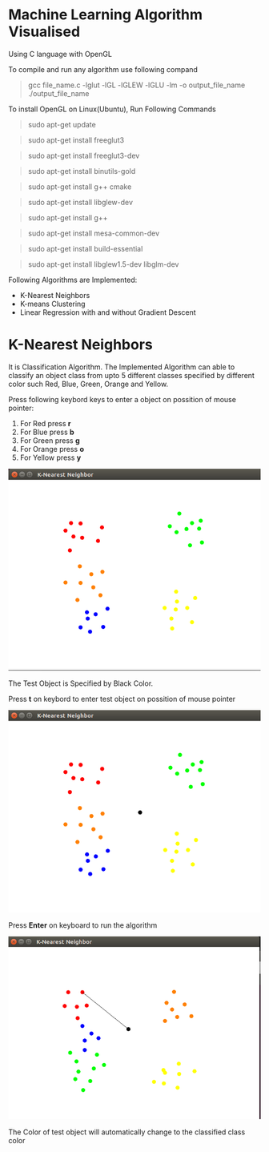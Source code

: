 # Machine Learning Algorithm Visualised

Using C language with OpenGL

To compile and run any algorithm use following compand
 >gcc file_name.c -lglut -lGL -lGLEW -lGLU -lm -o output_file_name
 >./output_file_name

To install OpenGL on Linux(Ubuntu), Run Following Commands
 >sudo apt-get update

 >sudo apt-get install freeglut3

 >sudo apt-get install freeglut3-dev

 >sudo apt-get install binutils-gold

 >sudo apt-get install g++ cmake

 >sudo apt-get install libglew-dev

 >sudo apt-get install g++

 >sudo apt-get install mesa-common-dev

 >sudo apt-get install build-essential

 >sudo apt-get install libglew1.5-dev libglm-dev 

Following Algorithms are Implemented:
 * K-Nearest Neighbors
 * K-means Clustering
 * Linear Regression with and without Gradient Descent
# K-Nearest Neighbors
It is Classification Algorithm.
The Implemented Algorithm can able to classify an object class from upto 5 different classes specified by different color such Red, Blue, Green, Orange and Yellow.

Press following keybord keys to enter a object on possition of mouse pointer:
1. For Red press **r**
2. For Blue press **b**
3. For Green press **g**
4. For Orange press **o**    
5. For Yellow press **y**

![Color Objects](./Images/Knn-Colors.png)

The Test Object is Specified by Black Color.

Press **t** on keybord to enter test object on possition of mouse pointer

![Color Objects](./Images/Knn-Test.png)

Press **Enter** on keyboard to run the algorithm 

![Run](./Images/Knn-Enter_run.gif)

The Color of test object will automatically change to the classified class color
